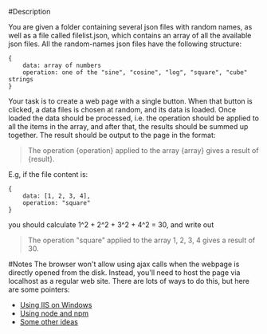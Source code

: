 #Description

You are given a folder containing several json files with random names, as well as a file called filelist.json, which contains an array of all the available json files. All the random-names json files have the following structure:
 
    {
        data: array of numbers
        operation: one of the "sine", "cosine", "log", "square", "cube" strings
    }

Your task is to create a web page with a single button. When that button is clicked, a data files is chosen at random, and its data is loaded.
Once loaded the data should be processed, i.e. the operation should be applied to all the items in the array, and after that, the results should be summed up together.
The result should be output to the page in the format:

>The operation {operation} applied to the array {array} gives a result of {result}.

E.g, if the file content is:

    {
        data: [1, 2, 3, 4],
        operation: "square"
    }

you should calculate 1^2 + 2^2 + 3^2 + 4^2 = 30, and write out

>The operation "square" applied to the array 1, 2, 3, 4 gives a result of 30.

#Notes
The browser won't allow using ajax calls when the webpage is directly opened from the disk. Instead, you'll need to host the page via localhost as a regular web site. There are lots of ways to do this, but here are some pointers:

* [Using IIS on Windows](https://www.iis.net/learn/manage/creating-websites/scenario-build-a-static-website-on-iis)
* [Using node and npm](https://www.npmjs.com/package/local-web-server)
* [Some other ideas](http://stackoverflow.com/questions/5050851/best-lightweight-web-server-only-static-content-for-windows)